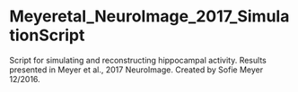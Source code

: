 # Meyeretal_NeuroImage_2017_SimulationScript
 Script for simulating and reconstructing hippocampal activity. Results presented in Meyer et al., 2017 NeuroImage. Created by Sofie Meyer 12/2016.
